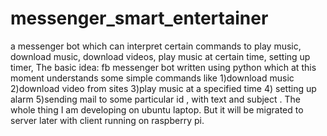 # messenger_smart_entertainer
a messenger bot which can interpret certain commands to play music, download music, download videos, play music at certain time, setting up timer, 
The basic idea:
fb messenger bot written using python which at this moment understands some simple commands like
1)download music 2)download video from sites 3)play music at a specified time 4) setting up alarm 5)sending mail to 
some particular id , with text and subject .
The whole thing I am developing on ubuntu laptop. But it will be migrated to server later with client running on raspberry pi.
